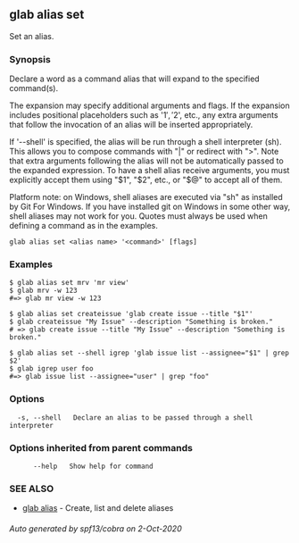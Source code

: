 ## glab alias set

Set an alias.

### Synopsis

Declare a word as a command alias that will expand to the specified command(s).

The expansion may specify additional arguments and flags. If the expansion
includes positional placeholders such as '$1', '$2', etc., any extra arguments
that follow the invocation of an alias will be inserted appropriately.

If '--shell' is specified, the alias will be run through a shell interpreter (sh). This allows you
to compose commands with "|" or redirect with ">". Note that extra arguments following the alias
will not be automatically passed to the expanded expression. To have a shell alias receive
arguments, you must explicitly accept them using "$1", "$2", etc., or "$@" to accept all of them.

Platform note: on Windows, shell aliases are executed via "sh" as installed by Git For Windows. If
you have installed git on Windows in some other way, shell aliases may not work for you.
Quotes must always be used when defining a command as in the examples.


```
glab alias set <alias name> '<command>' [flags]
```

### Examples

```
$ glab alias set mrv 'mr view'
$ glab mrv -w 123
#=> glab mr view -w 123

$ glab alias set createissue 'glab create issue --title "$1"'
$ glab createissue "My Issue" --description "Something is broken."
# => glab create issue --title "My Issue" --description "Something is broken."

$ glab alias set --shell igrep 'glab issue list --assignee="$1" | grep $2'
$ glab igrep user foo
#=> glab issue list --assignee="user" | grep "foo"

```

### Options

```
  -s, --shell   Declare an alias to be passed through a shell interpreter
```

### Options inherited from parent commands

```
      --help   Show help for command
```

### SEE ALSO

* [glab alias](glab_alias.md)	 - Create, list and delete aliases

###### Auto generated by spf13/cobra on 2-Oct-2020

